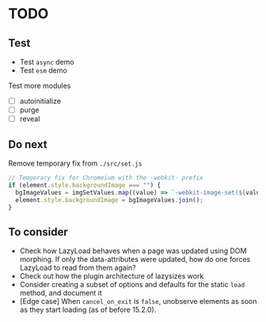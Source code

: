 # TODO

## Test

- Test `async` demo
- Test `esm` demo

Test more modules

- [ ] autoinitialize
- [ ] purge
- [ ] reveal

## Do next

Remove temporary fix from `./src/set.js`

```js
// Temporary fix for Chromeium with the -webkit- prefix
if (element.style.backgroundImage === "") {
  bgImageValues = imgSetValues.map((value) => `-webkit-image-set(${value})`);
  element.style.backgroundImage = bgImageValues.join();
}
```

## To consider

- Check how LazyLoad behaves when a page was updated using DOM morphing.
  If only the data-attributes were updated, how do one forces LazyLoad to read from them again?
- Check out how the plugin architecture of lazysizes work
- Consider creating a subset of options and defaults for the static `load` method, and document it
- [Edge case] When `cancel_on_exit` is `false`, unobserve elements as soon as they start loading (as of before 15.2.0).
